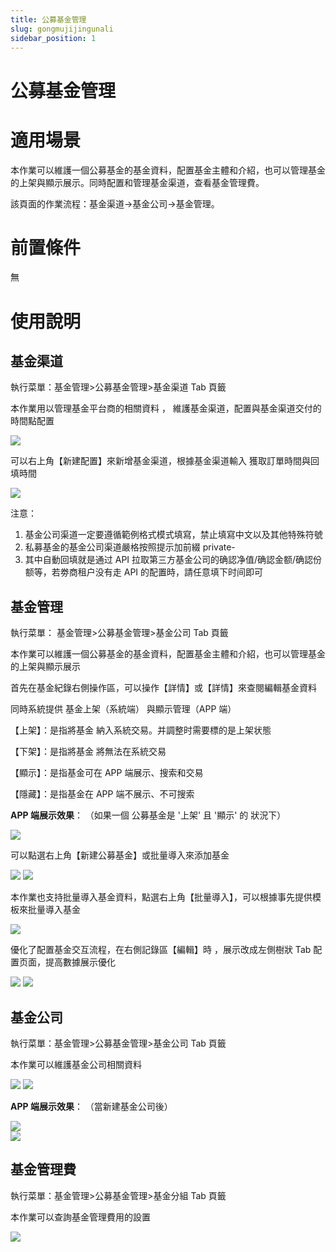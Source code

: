 ```yaml
---
title: 公募基金管理
slug: gongmujijingunali
sidebar_position: 1
---
```



# 公募基金管理

# 適用場景

本作業可以維護一個公募基金的基金資料，配置基金主體和介紹，也可以管理基金的上架與顯示展示。同時配置和管理基金渠道，查看基金管理費。

該頁面的作業流程：基金渠道→基金公司→基金管理。

# 前置條件

無

# 使用說明

## 基金渠道

執行菜單：基金管理&gt;公募基金管理&gt;基金渠道 Tab 頁籤

本作業用以管理基金平台商的相關資料 ， 維護基金渠道，配置與基金渠道交付的時間點配置

<img src="/assets/LdafblyqeoTVUqxYlHKcU2XYng4.png"/>

可以右上角【新建配置】來新增基金渠道，根據基金渠道輸入 獲取訂單時間與回填時間

<img src="/assets/Orj9b4sXOocF7kxPjvAcN65ongd.png"/>

注意： 

1. 基金公司渠道一定要遵循範例格式模式填寫，禁止填寫中文以及其他特殊符號
2. 私募基金的基金公司渠道嚴格按照提示加前綴 private-
3. 其中自動回填就是通过 API 拉取第三方基金公司的确認净值/确認金额/确認份额等，若劵商租户没有走 API 的配置時，請任意填下时间即可

## 基金管理

執行菜單： 基金管理&gt;公募基金管理&gt;基金公司 Tab 頁籤

本作業可以維護一個公募基金的基金資料，配置基金主體和介紹，也可以管理基金的上架與顯示展示 

首先在基金紀錄右側操作區，可以操作【詳情】或【詳情】來查閱編輯基金資料

同時系統提供 基金上架（系統端）  與顯示管理（APP 端）

【上架】：是指將基金 納入系統交易。并調整时需要標的是上架状態      

【下架】：是指將基金 將無法在系統交易

【顯示】：是指基金可在 APP 端展示、搜索和交易 

【隱藏】：是指基金在 APP 端不展示、不可搜索

**APP 端展示效果**：  （如果一個 公募基金是 '上架' 且 '顯示' 的 狀況下）

<img src="/assets/JB59bGPbCoOxlbxSsDHcSatZnNd.png"/>

可以點選右上角【新建公募基金】或批量導入來添加基金

<img src="/assets/FzcabCMjboCd7TxBmzdc5EUCnhb.png"/>

<img src="/assets/O5OsblRoIoTXnGxuERVcSPHEnPd.png"/>

本作業也支持批量導入基金資料，點選右上角【批量導入】，可以根據事先提供模板來批量導入基金

<img src="/assets/GbzXb1FKqop8CWxJxL8cfAJ0nqc.png"/>

優化了配置基金交互流程，在右側記錄區【編輯】時 ，展示改成左側樹狀 Tab 配置页面，提高數據展示優化

<img src="/assets/SHYObYEtooVbbZxf9ZnccAw0n5P.png"/>

<img src="/assets/Fdn6bWwgNo3MQ6xDDC8cjw4nnmh.png"/>

## 基金公司

執行菜單：基金管理&gt;公募基金管理&gt;基金公司 Tab 頁籤

本作業可以維護基金公司相關資料

<img src="/assets/TSOPb6wrUoZh46xjao8crq2HnNh.png"/>

<img src="/assets/HflIbP5n1oc1B9xpxDocUwBRnkU.png"/>

**APP 端展示效果**： （當新建基金公司後）

<div class="grid gap-3 grid-cols-2">
<div>
<img src="/assets/W4DQb6wjloJT9ExC5dgcBDqhndd.png"/>
</div>
<div>
<img src="/assets/Y5uxbJ0vcodldYxfjPMc0yjonGf.png"/>
</div>
</div>

## 基金管理費

執行菜單：基金管理&gt;公募基金管理&gt;基金分組 Tab 頁籤

本作業可以查詢基金管理費用的設置

<img src="/assets/JvOSbjbavourZkxL7WWcehcPn9d.png"/>

